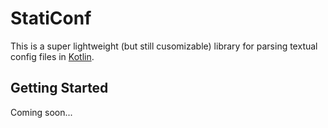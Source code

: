 # StatiConf
This is a super lightweight (but still cusomizable) library for parsing 
textual config files in [Kotlin](https://kotlinlang.org).  

## Getting Started
Coming soon...